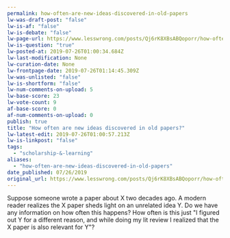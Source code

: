 ```yaml
---
permalink: how-often-are-new-ideas-discovered-in-old-papers
lw-was-draft-post: "false"
lw-is-af: "false"
lw-is-debate: "false"
lw-page-url: https://www.lesswrong.com/posts/Qj6rK8XBsABQoporr/how-often-are-new-ideas-discovered-in-old-papers
lw-is-question: "true"
lw-posted-at: 2019-07-26T01:00:34.684Z
lw-last-modification: None
lw-curation-date: None
lw-frontpage-date: 2019-07-26T01:14:45.309Z
lw-was-unlisted: "false"
lw-is-shortform: "false"
lw-num-comments-on-upload: 5
lw-base-score: 23
lw-vote-count: 9
af-base-score: 0
af-num-comments-on-upload: 0
publish: true
title: "How often are new ideas discovered in old papers?"
lw-latest-edit: 2019-07-26T01:00:57.213Z
lw-is-linkpost: "false"
tags: 
  - "scholarship-&-learning"
aliases: 
  - "how-often-are-new-ideas-discovered-in-old-papers"
date_published: 07/26/2019
original_url: https://www.lesswrong.com/posts/Qj6rK8XBsABQoporr/how-often-are-new-ideas-discovered-in-old-papers
---
```

Suppose someone wrote a paper about X two decades ago. A modern reader realizes the X paper sheds light on an unrelated idea Y. Do we have any information on how often this happens? How often is this just "I figured out Y for a different reason, and while doing my lit review I realized that the X paper is also relevant for Y"?